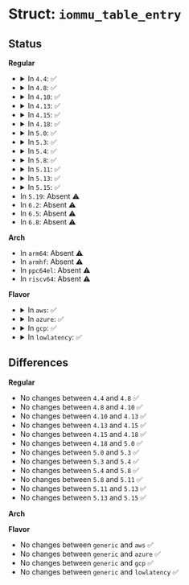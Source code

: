 # Struct: <code>iommu_table_entry</code>

## Status
<b>Regular</b>
<ul>
<li>
<details>
<summary>In <code>4.4</code>: ✅</summary>

```c
struct iommu_table_entry {
    initcall_t detect;
    initcall_t depend;
    void (*early_init)();
    void (*late_init)();
    int flags;
};
```
</details>
</li>
<li>
<details>
<summary>In <code>4.8</code>: ✅</summary>

```c
struct iommu_table_entry {
    initcall_t detect;
    initcall_t depend;
    void (*early_init)();
    void (*late_init)();
    int flags;
};
```
</details>
</li>
<li>
<details>
<summary>In <code>4.10</code>: ✅</summary>

```c
struct iommu_table_entry {
    initcall_t detect;
    initcall_t depend;
    void (*early_init)();
    void (*late_init)();
    int flags;
};
```
</details>
</li>
<li>
<details>
<summary>In <code>4.13</code>: ✅</summary>

```c
struct iommu_table_entry {
    initcall_t detect;
    initcall_t depend;
    void (*early_init)();
    void (*late_init)();
    int flags;
};
```
</details>
</li>
<li>
<details>
<summary>In <code>4.15</code>: ✅</summary>

```c
struct iommu_table_entry {
    initcall_t detect;
    initcall_t depend;
    void (*early_init)();
    void (*late_init)();
    int flags;
};
```
</details>
</li>
<li>
<details>
<summary>In <code>4.18</code>: ✅</summary>

```c
struct iommu_table_entry {
    initcall_t detect;
    initcall_t depend;
    void (*early_init)();
    void (*late_init)();
    int flags;
};
```
</details>
</li>
<li>
<details>
<summary>In <code>5.0</code>: ✅</summary>

```c
struct iommu_table_entry {
    initcall_t detect;
    initcall_t depend;
    void (*early_init)();
    void (*late_init)();
    int flags;
};
```
</details>
</li>
<li>
<details>
<summary>In <code>5.3</code>: ✅</summary>

```c
struct iommu_table_entry {
    initcall_t detect;
    initcall_t depend;
    void (*early_init)();
    void (*late_init)();
    int flags;
};
```
</details>
</li>
<li>
<details>
<summary>In <code>5.4</code>: ✅</summary>

```c
struct iommu_table_entry {
    initcall_t detect;
    initcall_t depend;
    void (*early_init)();
    void (*late_init)();
    int flags;
};
```
</details>
</li>
<li>
<details>
<summary>In <code>5.8</code>: ✅</summary>

```c
struct iommu_table_entry {
    initcall_t detect;
    initcall_t depend;
    void (*early_init)();
    void (*late_init)();
    int flags;
};
```
</details>
</li>
<li>
<details>
<summary>In <code>5.11</code>: ✅</summary>

```c
struct iommu_table_entry {
    initcall_t detect;
    initcall_t depend;
    void (*early_init)();
    void (*late_init)();
    int flags;
};
```
</details>
</li>
<li>
<details>
<summary>In <code>5.13</code>: ✅</summary>

```c
struct iommu_table_entry {
    initcall_t detect;
    initcall_t depend;
    void (*early_init)();
    void (*late_init)();
    int flags;
};
```
</details>
</li>
<li>
<details>
<summary>In <code>5.15</code>: ✅</summary>

```c
struct iommu_table_entry {
    initcall_t detect;
    initcall_t depend;
    void (*early_init)();
    void (*late_init)();
    int flags;
};
```
</details>
</li>
<li>
In <code>5.19</code>: Absent ⚠️
</li>
<li>
In <code>6.2</code>: Absent ⚠️
</li>
<li>
In <code>6.5</code>: Absent ⚠️
</li>
<li>
In <code>6.8</code>: Absent ⚠️
</li>
</ul>
<b>Arch</b>
<ul>
<li>
In <code>arm64</code>: Absent ⚠️
</li>
<li>
In <code>armhf</code>: Absent ⚠️
</li>
<li>
In <code>ppc64el</code>: Absent ⚠️
</li>
<li>
In <code>riscv64</code>: Absent ⚠️
</li>
</ul>
<b>Flavor</b>
<ul>
<li>
<details>
<summary>In <code>aws</code>: ✅</summary>

```c
struct iommu_table_entry {
    initcall_t detect;
    initcall_t depend;
    void (*early_init)();
    void (*late_init)();
    int flags;
};
```
</details>
</li>
<li>
<details>
<summary>In <code>azure</code>: ✅</summary>

```c
struct iommu_table_entry {
    initcall_t detect;
    initcall_t depend;
    void (*early_init)();
    void (*late_init)();
    int flags;
};
```
</details>
</li>
<li>
<details>
<summary>In <code>gcp</code>: ✅</summary>

```c
struct iommu_table_entry {
    initcall_t detect;
    initcall_t depend;
    void (*early_init)();
    void (*late_init)();
    int flags;
};
```
</details>
</li>
<li>
<details>
<summary>In <code>lowlatency</code>: ✅</summary>

```c
struct iommu_table_entry {
    initcall_t detect;
    initcall_t depend;
    void (*early_init)();
    void (*late_init)();
    int flags;
};
```
</details>
</li>
</ul>

## Differences
<b>Regular</b>
<ul>
<li>
No changes between <code>4.4</code> and <code>4.8</code> ✅
</li>
<li>
No changes between <code>4.8</code> and <code>4.10</code> ✅
</li>
<li>
No changes between <code>4.10</code> and <code>4.13</code> ✅
</li>
<li>
No changes between <code>4.13</code> and <code>4.15</code> ✅
</li>
<li>
No changes between <code>4.15</code> and <code>4.18</code> ✅
</li>
<li>
No changes between <code>4.18</code> and <code>5.0</code> ✅
</li>
<li>
No changes between <code>5.0</code> and <code>5.3</code> ✅
</li>
<li>
No changes between <code>5.3</code> and <code>5.4</code> ✅
</li>
<li>
No changes between <code>5.4</code> and <code>5.8</code> ✅
</li>
<li>
No changes between <code>5.8</code> and <code>5.11</code> ✅
</li>
<li>
No changes between <code>5.11</code> and <code>5.13</code> ✅
</li>
<li>
No changes between <code>5.13</code> and <code>5.15</code> ✅
</li>
</ul>
<b>Arch</b>
<ul>
</ul>
<b>Flavor</b>
<ul>
<li>
No changes between <code>generic</code> and <code>aws</code> ✅
</li>
<li>
No changes between <code>generic</code> and <code>azure</code> ✅
</li>
<li>
No changes between <code>generic</code> and <code>gcp</code> ✅
</li>
<li>
No changes between <code>generic</code> and <code>lowlatency</code> ✅
</li>
</ul>
